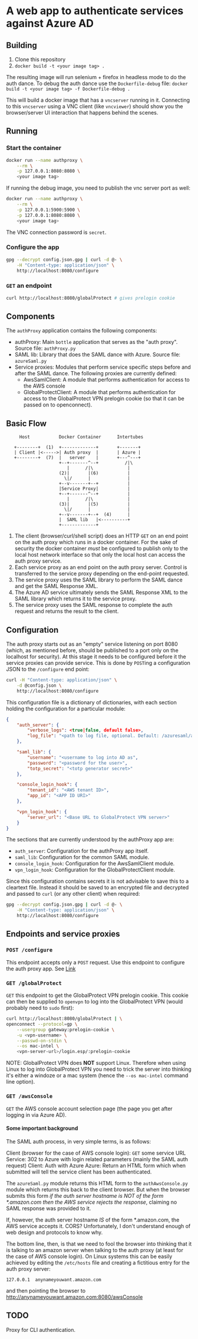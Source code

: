 # A web app to authenticate services against Azure AD

## Building

1. Clone this repository
2. `docker build -t <your image tag> .`

The resulting image will run selenium + firefox in headless mode to do the auth
dance. To debug the auth dance use the `Dockerfile-debug` file: `docker build
-t <your image tag> -f Dockerfile-debug .`

This will build a docker image that has a `vncserver` running in it. Connecting
to this `vncserver` using a VNC client (like `vncviewer`) should show you the
browser/server UI interaction that happens behind the scenes.

## Running

### Start the container
```sh
docker run --name authproxy \
    --rm \
    -p 127.0.0.1:8080:8080 \
    <your image tag>
```

If running the debug image, you need to publish the vnc server port as well:

```sh
docker run --name authproxy \
    --rm \
    -p 127.0.0.1:5900:5900 \
    -p 127.0.0.1:8080:8080 \
    <your image tag>
```

The VNC connection password is `secret`.

### Configure the app

```sh
gpg --decrypt config.json.gpg | curl -d @- \
    -H "Content-type: application/json" \
    http://localhost:8080/configure
```

### `GET` an endpoint

```sh
curl http://localhost:8080/globalProtect # gives prelogin cookie
```

## Components

The `authProxy` application contains the following components:

* authProxy: Main `bottle` application that serves as the "auth proxy". Source file: `authProxy.py`
* SAML lib: Library that does the SAML dance with Azure. Source file: `azureSaml.py`
* Service proxies: Modules that perform service specific steps before and after the SAML dance. The following proxies are currently defined:
    * AwsSamlClient: A module that performs authentication for access to the AWS console
    * GlobalProtectClient: A module that performs authentication for access to the GlobalProtect VPN prelogin cookie (so that it can be passed on to openconnect).


## Basic Flow

         Host           Docker Container      Intertubes

       +--------+  (1)  +-------------+       +-------+
       | Client |<----->| Auth proxy  |       | Azure |
       +--------+  (7)  |   server    |       +---^---+
                        +--+-------^--+          /|\
                           |      /|\             |
                        (2)|       |(6)           |
                          \|/      |              |
                        +--v-------+--+           |
                        |Service Proxy|           |
                        +--+-------^--+           |
                           |      /|\             |
                        (3)|       |(5)           |
                          \|/      |              |
                        +--v-------+--+  (4)      |
                        |  SAML lib   |<----------+
                        +-------------+


1. The client (browser/curl/shell script) does an HTTP `GET` on an end point on
   the auth proxy which runs in a docker container. For the sake of security
   the docker container *must* be configured to publish only to the local host
   network interface so that only the local host can access the auth proxy
   service.
2. Each service proxy as an end point on the auth proxy server. Control is
   transferred to the service proxy depending on the end-point requested.
3. The service proxy uses the SAML library to perform the SAML dance and get
   the SAML Response XML.
4. The Azure AD service ultimately sends the SAML Response XML to the SAML
   library which returns it to the service proxy.
5. The service proxy uses the SAML response to complete the auth request and
   returns the result to the client.


## Configuration
The auth proxy starts out as an "empty" service listening on port 8080 (which,
as mentioned before, should be published to a port only on the localhost for
security). At this stage it needs to be configured before it the service
proxies can provide service. This is done by `POST`ing a configuration JSON to
the `/configure` end point:

```sh
curl -H "Content-type: application/json" \
    -d @config.json \
    http://localhost:8080/configure
```


This configuration file is a dictionary of dictionaries, with each section
holding the configuration for a particular module:

```json
{
    "auth_server": {
        "verbose_logs": <true|false, default false>,
        "log_file": "<path to log file, optional. Default: /azuresaml/auth.py>"
    },

    "saml_lib": {
        "username": "<username to log into AD as",
        "password": "<password for the user>",
        "totp_secret": "<totp generator secret>"
    },

    "console_login_hook": {
        "tenant_id": "<AWS tenant ID>",
        "app_id": "<APP ID URI>"
    },

    "vpn_login_hook": {
        "server_url": "<Base URL to GlobalProtect VPN server>"
    }
}
```

The sections that are currently understood by the authProxy app are:

* `auth_server`: Configuration for the authProxy app itself.
* `saml_lib`: Configuration for the common SAML module.
* `console_login_hook`: Configuration for the AwsSamlClient module.
* `vpn_login_hook`: Configuration for the GlobalProtectClient module.

Since this configuration contains secrets it is not advisable to save this to a
cleartext file. Instead it should be saved to an encrypted file and decrypted
and passed to `curl` (or any other client) when required:

```sh
gpg --decrypt config.json.gpg | curl -d @- \
    -H "Content-type: application/json" \
    http://localhost:8080/configure
```


## Endpoints and service proxies


### `POST /configure`
This endpoint accepts only a `POST` request. Use this endpoint to configure the
auth proxy app. See [Link](#configuration)


### `GET /globalProtect`
`GET` this endpoint to get the GlobalProtect VPN prelogin cookie. This cookie
can then be supplied to `openvpn` to log into the GlobalProtect VPN (would
probably need to `sudo` first):

```sh
curl http://localhost:8080/globalProtect | \
openconnect --protocol=gp \
    --usergroup gateway:prelogin-cookie \
    -u <vpn-username> \
    --passwd-on-stdin \
    --os mac-intel \
    <vpn-server-url>/login.esp/:prelogin-cookie
```

NOTE: GlobalProtect VPN does **NOT** support Linux. Therefore when using Linux
to log into GlobalProtect VPN you need to trick the server into thinking it's
either a windoze or a mac system (hence the `--os mac-intel` command line
option).

### `GET /awsConsole`
`GET` the AWS console account selection page (the page you get after logging in
via Azure AD).

#### Some important background
The SAML auth process, in very simple terms, is as follows:

Client (browser for the case of AWS console login):
    `GET` some service URL
Service:
    302 to Azure with login related parameters (mainly the SAML auth request)
Client:
    Auth with Azure
Azure:
    Return an HTML form which when submitted will tell the service client has
    been authenticated.


The `azureSaml.py` module returns this HTML form to the `authAwsConsole.py`
module which returns this back to the client browser. But when the browser
submits this form *if the auth server hostname is NOT of the form \*.amazon.com
then the AWS service rejects the response*, claiming no SAML response was
provided to it.

If, however, the auth server hostname *IS* of the form \*.amazon.com, the AWS
service accepts it. CORS? Unfortunately, I don't understand enough of web design
and protocols to know why.

The bottom line, then, is that we need to fool the browser into thinking that it
is talking to an amazon server when talking to the auth proxy (at least for the
case of AWS console login). On Linux systems this can be easily achieved by
editing the `/etc/hosts` file and creating a fictitious entry for the auth proxy
server:

    127.0.0.1  anynameyouwant.amazon.com

and then pointing the browser to
http://anynameyouwant.amazon.com:8080/awsConsole


## TODO
Proxy for CLI authentication.
